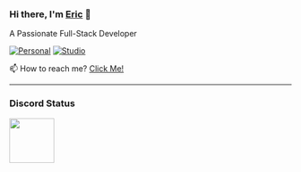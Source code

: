### Hi there, I'm [Eric](https://createdbyeric.com) 👋
A Passionate Full-Stack Developer

[![Personal](https://img.shields.io/website?label=createdbyeric.com&style=for-the-badge&url=https%3A%2F%2Fcreatedbyeric.com)](https://createdbyeric.com)
[![Studio](https://img.shields.io/website?label=alioth.studio&style=for-the-badge&url=https%3A%2F%2Falioth.studio)](https://alioth.studio)

📫 How to reach me? [Click Me!](https://shor.by/aliothstudio)

---

### Discord Status
<a href="https://discord.com/users/258286165155643392">
<img height="80px" src="https://discord.c99.nl/widget/theme-4/258286165155643392.png" />
</a>
